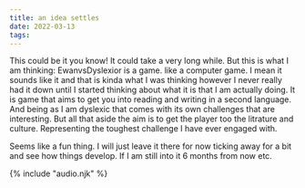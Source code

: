 ```yaml
---
title: an idea settles 
date: 2022-03-13
tags:
---
```


This could be it you know! It could take a very long while. But this is what I
am thinking: EwanvsDyslexior is a game. like a computer game. I mean it sounds
like it and that is kinda what I was thinking however I never really had it down
until I started thinking about what it is that I am actually doing. It is game
that aims to get you into reading and writing in a second language. And being as
I am dyslexic that comes with its own challenges that are interesting. But all
that aside the aim is to get the player too the litrature and culture.
Representing the toughest challenge I have ever engaged with.

Seems like a fun thing. I will just leave it there for now ticking away for a bit and
see how things develop. If I am still into it 6 months from now etc.



<audio id="song"><source src="{{ '/posts/chillForMinecraft.mp3' | url }}"/></audio>
<audio id="songB"><source src="{{ '/posts/whatIsTheMatter.mp3' | url }}"/></audio>
{% include "audio.njk" %}



